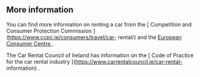 ##  More information

You can find more information on renting a car from the [ Competition and
Consumer Protection Commission ](https://www.ccpc.ie/consumers/travel/car-
rental/) and the [ European Consumer Centre
](http://www.eccireland.ie/popular-consumer-topics/car-rental/) .

The Car Rental Council of Ireland has information on the [ Code of Practice
for the car rental industry ](https://www.carrentalcouncil.ie/car-rental-
information) .
